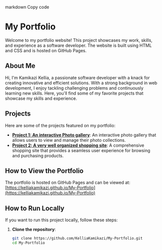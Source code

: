 markdown
Copy code
# My Portfolio

Welcome to my portfolio website! This project showcases my work, skills, and experience as a software developer. The website is built using HTML and CSS and is hosted on GitHub Pages.

## About Me

Hi, I'm Kamikazi Kellia, a passionate software developer with a knack for creating innovative and efficient solutions. With a strong background in web development, I enjoy tackling challenging problems and continuously learning new skills. Here, you'll find some of my favorite projects that showcase my skills and experience.

## Projects

Here are some of the projects featured on my portfolio:

- **[Project 1: An interactive Photo gallery](https://github.com/KelliaKamikazi/TaskForce)**: An interactive photo gallery that allows users to view and manage their photo collections.
- **[Project 2: A very well organized shopping site](https://github.com/KelliaKamikazi/mini-project-exam)**: A comprehensive shopping site that provides a seamless user experience for browsing and purchasing products.

## How to View the Portfolio

The portfolio is hosted on GitHub Pages and can be viewed at: [https://kelliakamikazi.github.io/My-Portfolio](https://kelliakamikazi.github.io/My-Portfolio)

## How to Run Locally

If you want to run this project locally, follow these steps:

1. **Clone the repository**:
   ```sh
   git clone https://github.com/KelliaKamikazi/My-Portfolio.git
   cd My-Portfolio